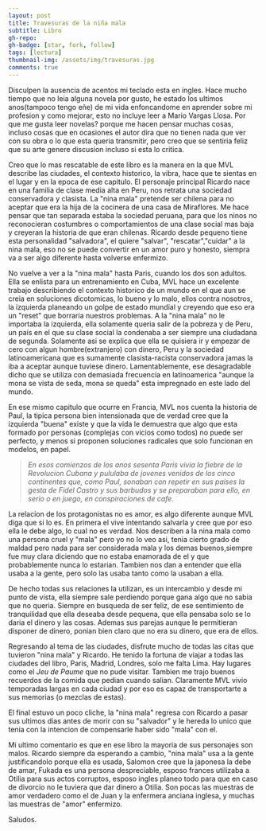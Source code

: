 ```yaml
---
layout: post
title: Travesuras de la niña mala
subtitle: Libro
gh-repo: 
gh-badge: [star, fork, follow]
tags: [lectura]
thumbnail-img: /assets/img/travesuras.jpg
comments: true
---
```


Disculpen la ausencia de acentos mi teclado esta en ingles. Hace mucho tiempo que no leia alguna novela por gusto, he estado los ultimos anos(tampoco tengo eñe) de mi vida enfoncandome en aprender sobre mi profesion y como mejorar, esto no incluye leer a Mario Vargas Llosa. Por que me gusta leer novelas? porque me hacen pensar muchas cosas, incluso cosas que en ocasiones el autor dira que no tienen nada que ver con su obra o lo que esta queria transmitir, pero creo que se sentiria feliz que su arte genere discusion incluso si esta lo critica. 

Creo que lo mas rescatable de este libro es la manera en la que MVL describe las ciudades, el contexto historico, la vibra, hace que te sientas en el lugar y en la epoca de ese capitulo. El personaje principal Ricardo nace en una familia de clase media alta en Peru, nos retrata una sociedad conservadora y clasista. La "nina mala" pretende ser chilena para no aceptar que era la hija de la cocinera de una casa de Miraflores. Me hace pensar que tan separada estaba la sociedad peruana, para que los ninos no reconocieran costumbres o comportamientos de una clase social mas baja y creyeran la historia de que eran chilenas. Ricardo desde pequeno tiene esta personalidad "salvadora", el quiere "salvar", "rescatar","cuidar" a la nina mala, eso no se puede convertir en un amor puro y honesto, siempra va a ser algo diferente hasta volverse enfermizo.

No vuelve a ver a la "nina mala" hasta Paris, cuando los dos son adultos. Ella se enlista para un entrenamiento en Cuba, MVL hace un excelente trabajo describiendo el contexto historico de un mundo en el que aun se creia en soluciones dicotomicas, lo bueno y lo malo, ellos contra nosotros, la izquierda planeando un golpe de estado mundial y creyendo que eso era un "reset" que borraria nuestros problemas. A la "nina mala" no le importaba la izquierda, ella solamente queria salir de la pobreza y de Peru, un pais en el que su clase social la condenaba a ser siempre una ciudadana de segunda. Solamente asi se explica que ella se quisiera ir y empezar de cero con algun hombre(extranjero) con dinero, Peru y la sociedad latinoamericana que es sumamente clasista-racista conservadora jamas la iba a aceptar aunque tuviese dinero. Lamentablemente, ese desagradable dicho que se utiliza con demasiada frecuencia en latinoamerica "aunque la mona se vista de seda, mona se queda" esta impregnado en este lado del mundo. 

En ese mismo capitulo que ocurre en Francia, MVL nos cuenta la historia de Paul, la tipica persona bien intensionada que de verdad cree que la izquierda "buena" existe y que la vida le demuestra que algo que esta formado por personas (complejas con vicios como todos) no puede ser perfecto, y menos si proponen soluciones radicales que solo funcionan en modelos, en papel. 

> *En esos comienzos de los anos sesenta Paris vivia la fiebre de la Revolucion Cubana y pululaba de jovenes venidos de los cinco continentes que, como Paul, sonaban con repetir en sus paises la gesta de Fidel Castro y sus barbudos y se preparaban para ello, en serio o en juego, en conspiraciones de cafe.*
 
La relacion de los protagonistas no es amor, es algo diferente aunque MVL diga que si lo es. En primera el vive intentando salvarla y cree que por eso ella le debe algo, lo cual no es verdad. Nos describen a la nina mala como una persona cruel y "mala" pero yo no lo veo asi, tenia cierto grado de maldad pero nada para ser considerada mala y los demas buenos,siempre fue muy clara diciendo que no estaba enamorada de el y que probablemente nunca lo estarian. Tambien nos dan a entender que ella usaba a la gente, pero solo las usaba tanto como la usaban a ella. 
 
De hecho todas sus relaciones la utilizan, es un intercambio y desde mi punto de vista, ella siempre sale perdiendo porque gana algo que no sabia que no queria. Siempre en busqueda de ser feliz, de ese sentimiento de tranquilidad que ella deseaba desde pequena, que ella pensaba solo se lo daria el dinero y las cosas. Ademas sus parejas aunque le permitieran disponer de dinero, ponian bien claro que no era su dinero, que era de ellos. 

Regresando al tema de las ciudades, disfrute mucho de todas las citas que tuvieron "nina mala" y Ricardo. He tenido la fortuna de viajar a todas las ciudades del libro, Paris, Madrid, Londres, solo me falta Lima. Hay lugares como el *Jeu de Paume* que no pude visitar. Tambien me trajo buenos recuerdos de la comida que pedian cuando salian. Claramente MVL vivio temporadas largas en cada ciudad y por eso es capaz de transportarte a sus memorias (o mezclas de estas). 

El final estuvo un poco cliche, la "nina mala" regresa con Ricardo a pasar sus ultimos dias antes de morir con su "salvador" y le hereda lo unico que tenia con la intencion de compensarle haber sido "mala" con el. 

Mi ultimo comentario es que en ese libro la mayoria de sus personajes son malos. Ricardo siempre da esperando a cambio, "nina mala" usa a la gente justificandolo porque ella es usada, Salomon cree que la japonesa la debe de amar, Fukada es una persona despreciable, esposo frances utilizaba a Otilia para sus actos corruptos, esposo ingles planeo todo para que en caso de divorcio no le tuviera que dar dinero a Otilia. Son pocas las muestras de amor verdadero como el de Juan y la enfermera anciana inglesa, y muchas las muestras de "amor" enfermizo.

Saludos.











